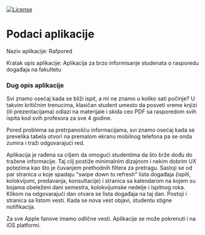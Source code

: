 [![License](https://img.shields.io/badge/License-Apache%202.0-blue.svg)](https://opensource.org/licenses/Apache-2.0)

# Podaci aplikacije

Naziv aplikacije: Rafpored

Kratak opis aplikacije: Aplikacija za brzo informisanje studenata o rasporedu događaja na fakultetu

### Dug opis aplikacije

Svi znamo osećaj kada se bliži ispit, a mi ne znamo u koliko sati počinje? U takvim kritičnim trenucima, klasičan student umesto da posveti vreme knjizi (ili prezentacijama) odlazi na materijale i skida ceo PDF sa rasporedom svih ispita kod svih profesora za sve 4 godine.

Pored problema sa pretrpanošću informacijama, svi znamo osećaj kada se prevelika tabela otvori na premalom ekranu mobilnog telefona pa se onda zumira i traži odgovarajući red.

Aplikacija je rađena sa ciljem da omogući studentima da što brže dođu do tražene informacije. Taj cilj postiže minimalnim dizajnom i nekim dobrim UX potezima kao što je čuvanjem prethodnih filtera za pretragu. Sastoji se od par stranica u koje spadaju "swipe down to refresh" lista događaja (ispiti, kolokvijumi, predavanja, konsultacije) i stranica sa kalendarom na kojem su bojama obeleženi dani semestra, kolokvijumske nedelje i ispitnog roka. Klikom na odgovarajući dan otvara se lista događaja na taj dan. Postoji i stranica sa listom vesti. Kada se nova vest objavi, studentu stigne notifikacija.

Za sve Apple fanove imamo odlične vesti. Aplikacije se može pokrenuti i na iOS platformi.
